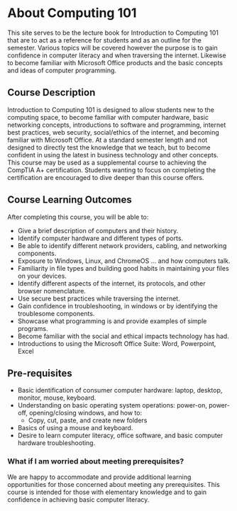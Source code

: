 # About Computing 101

This site serves to be the lecture book for Introduction to Computing 101 that are to act as a reference for students and as an outline for the semester. Various topics will be covered however the purpose is to gain confidence in computer literacy and when traversing the internet. Likewise to become familiar with Microsoft Office products and the basic concepts and ideas of computer programming.

## Course Description

Introduction to Computing 101 is designed to allow students new to the computing space, to become familiar with computer hardware, basic networking concepts, introductions to software and programming, internet best practices, web security, social/ethics of the internet, and becoming familiar with Microsoft Office.
At a standard semester length and not designed to directly test the knowledge that we teach, but to become confident in using the latest in business technology and other concepts.
This course may be used as a supplemental course to achieving the CompTIA A+ certification. Students wanting to focus on completing the certification are encouraged to dive deeper than this course offers.

## Course Learning Outcomes

After completing this course, you will be able to:
+ Give a brief description of computers and their history.
+ Identify computer hardware and different types of ports.
+ Be able to identify different network providers, cabling, and networking components.
+ Exposure to Windows, Linux, and ChromeOS ... and how computers talk.
+ Familiarity in file types and building good habits in maintaining your files on your devices.
+ Identify different aspects of the internet, its protocols, and other browser nomenclature.
+ Use secure best practices while traversing the internet.
+ Gain confidence in troubleshooting, in windows or by identifying the troublesome components.
+ Showcase what programming is and provide examples of simple programs.
+ Become familiar with the social and ethical impacts technology has had.
+ Introductions to using the Microsoft Office Suite: Word, Powerpoint, Excel

## Pre-requisites
+ Basic identification of consumer computer hardware: laptop, desktop, monitor, mouse, keyboard.
+ Understanding on basic operating system operations: power-on, power-off, opening/closing windows, and how to:
  + Copy, cut, paste, and create new folders
+ Basics of using a mouse and keyboard.
+ Desire to learn computer literacy, office software, and basic computer hardware troubleshooting.

### What if I am worried about meeting prerequisites?
We are happy to accommodate and provide additional learning opportunities for those concerned about meeting any prerequisites. This course is intended for those with elementary knowledge and to gain confidence in achieving basic computer literacy.